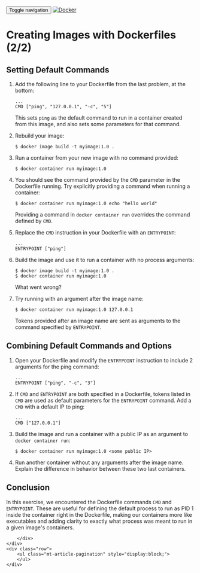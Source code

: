 <html>
<head>
    <title></title>
    <link href='https://maxcdn.bootstrapcdn.com/bootstrap/3.3.7/css/bootstrap.min.css' rel='stylesheet' integrity='sha384-BVYiiSIFeK1dGmJRAkycuHAHRg32OmUcww7on3RYdg4Va+PmSTsz/K68vbdEjh4u' crossorigin='anonymous'>
    <link href="../../app.css" rel="stylesheet" >
</head>
<body>
    <nav class="navbar navbar-default">
    <div class="container">
        <!-- Brand and toggle get grouped for better mobile display -->
        <div class="navbar-header">
        <button type="button" class="navbar-toggle collapsed" data-toggle="collapse" data-target="#bs-example-navbar-collapse-1" aria-expanded="false">
            <span class="sr-only">Toggle navigation</span>
            <span class="icon-bar"></span>
            <span class="icon-bar"></span>
            <span class="icon-bar"></span>
        </button>
        <a class="navbar-brand" href="../../index.html"><img class="logo" src="https://www.docker.com/sites/all/themes/docker/assets/images/brand-full.svg" alt="Docker" title="Docker"/></a>
        </div>
    </div><!-- /.container-fluid -->
    </nav>
    <div class="container">
    <div class="row">
        <h1></h1>
        <div class="content">
            <h1 id="creating-images-with-dockerfiles-2-2-">Creating Images with Dockerfiles (2/2)</h1>
<h2 id="setting-default-commands">Setting Default Commands</h2>
<ol>
<li><p>Add the following line to your Dockerfile from the last problem, at the bottom:</p>
<pre><code class="lang-bash">...
CMD [&quot;ping&quot;, &quot;127.0.0.1&quot;, &quot;-c&quot;, &quot;5&quot;]
</code></pre>
<p>This sets <code>ping</code> as the default command to run in a container created from this image, and also sets some parameters for that command.</p>
</li>
<li><p>Rebuild your image:</p>
<pre><code class="lang-bash">$ docker image build -t myimage:1.0 .
</code></pre>
</li>
<li><p>Run a container from your new image with no command provided:</p>
<pre><code class="lang-bash">$ docker container run myimage:1.0
</code></pre>
</li>
<li><p>You should see the command provided by the <code>CMD</code> parameter in the Dockerfile running. Try explicitly providing a command when running a container:</p>
<pre><code class="lang-bash">$ docker container run myimage:1.0 echo &quot;hello world&quot;
</code></pre>
<p>Providing a command in <code>docker container run</code> overrides the command defined by <code>CMD</code>.</p>
</li>
<li><p>Replace the <code>CMD</code> instruction in your Dockerfile with an <code>ENTRYPOINT</code>:</p>
<pre><code class="lang-bash">...
ENTRYPOINT [&quot;ping&quot;]
</code></pre>
</li>
<li><p>Build the image and use it to run a container with no process arguments:</p>
<pre><code class="lang-bash">$ docker image build -t myimage:1.0 .
$ docker container run myimage:1.0
</code></pre>
<p>What went wrong?</p>
</li>
<li><p>Try running with an argument after the image name:</p>
<pre><code class="lang-bash">$ docker container run myimage:1.0 127.0.0.1
</code></pre>
<p>Tokens provided after an image name are sent as arguments to the command specified by <code>ENTRYPOINT</code>.</p>
</li>
</ol>
<h2 id="combining-default-commands-and-options">Combining Default Commands and Options</h2>
<ol>
<li><p>Open your Dockerfile and modify the <code>ENTRYPOINT</code> instruction to include 2 arguments for the ping command:</p>
<pre><code class="lang-bash">...
ENTRYPOINT [&quot;ping&quot;, &quot;-c&quot;, &quot;3&quot;]
</code></pre>
</li>
<li><p>If <code>CMD</code> and <code>ENTRYPOINT</code> are both specified in a Dockerfile, tokens listed in <code>CMD</code> are used as default parameters for the <code>ENTRYPOINT</code> command. Add a <code>CMD</code> with a default IP to ping:</p>
<pre><code class="lang-bash">...
CMD [&quot;127.0.0.1&quot;]
</code></pre>
</li>
<li><p>Build the image and run a container with a public IP as an argument to <code>docker container run</code>:</p>
<pre><code class="lang-bash">$ docker container run myimage:1.0 &lt;some public IP&gt;
</code></pre>
</li>
<li><p>Run another container without any arguments after the image name. Explain the difference in behavior between these two last containers.</p>
</li>
</ol>
<h2 id="conclusion">Conclusion</h2>
<p>In this exercise, we encountered the Dockerfile commands <code>CMD</code> and <code>ENTRYPOINT</code>. These are useful for defining the default process to run as PID 1 inside the container right in the Dockerfile, making our containers more like executables and adding clarity to exactly what process was meant to run in a given image&#39;s containers.</p>

        </div>        
    </div>
    <div class="row">
        <ul class="mt-article-pagination" style="display:block;">
        </ul>
    </div>
</div>
    <div class="footer"></div>
</body>